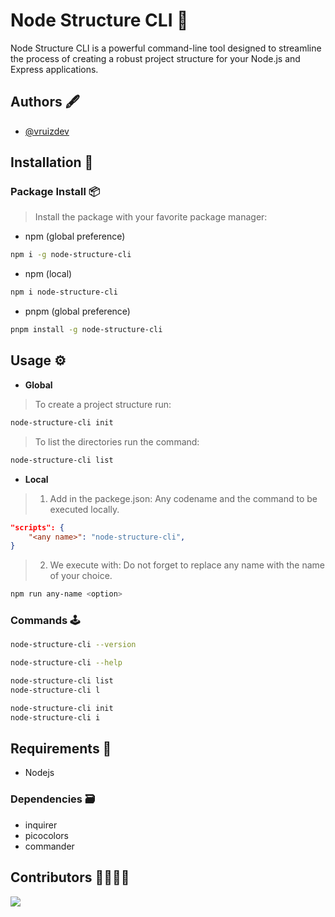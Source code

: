 # Node Structure CLI 🚀

Node Structure CLI is a powerful command-line tool designed to streamline the process of creating a robust project structure for your Node.js and Express applications.

## Authors 🖋

- [@vruizdev](https://www.github.com/vruizdev)

## Installation 📖

### Package Install 📦

> Install the package with your favorite package manager:

- npm (global preference)

```bash
npm i -g node-structure-cli
```

- npm (local)

```bash
npm i node-structure-cli
```

- pnpm (global preference)

```bash
pnpm install -g node-structure-cli
```

## Usage ⚙️

- **Global**

> To create a project structure run:

```bash
node-structure-cli init
```

> To list the directories run the command:

```bash
node-structure-cli list
```

- **Local**

> 1. Add in the packege.json:
>    Any codename and the command to be executed locally.

```json
"scripts": {
    "<any name>": "node-structure-cli",
}
```

> 2. We execute with:
>    Do not forget to replace any name with the name of your choice.

```bash
npm run any-name <option>
```

### Commands 🕹

```bash
node-structure-cli --version
```

```bash
node-structure-cli --help
```

```bash
node-structure-cli list
node-structure-cli l
```

```bash
node-structure-cli init
node-structure-cli i
```

## Requirements 📁

* Nodejs

### Dependencies 🗃

* inquirer
* picocolors
* commander

## Contributors 👩‍💻👨‍💻

<a href="https://github.com/vruizdev/node-structure-cli/graphs/contributors">
  <img src="https://contrib.rocks/image?repo=vruizdev/node-structure-cli" />
</a>
